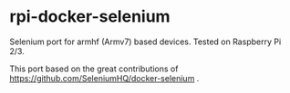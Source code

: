 # rpi-docker-selenium
Selenium port for armhf (Armv7) based devices. Tested on Raspberry Pi 2/3.

This port based on the great contributions of https://github.com/SeleniumHQ/docker-selenium .
